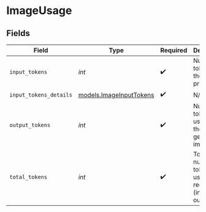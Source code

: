 # ImageUsage


## Fields

| Field                                                        | Type                                                         | Required                                                     | Description                                                  |
| ------------------------------------------------------------ | ------------------------------------------------------------ | ------------------------------------------------------------ | ------------------------------------------------------------ |
| `input_tokens`                                               | *int*                                                        | :heavy_check_mark:                                           | Number of tokens in the input prompt.                        |
| `input_tokens_details`                                       | [models.ImageInputTokens](../models/imageinputtokens.md)     | :heavy_check_mark:                                           | N/A                                                          |
| `output_tokens`                                              | *int*                                                        | :heavy_check_mark:                                           | Number of tokens used for the generated image.               |
| `total_tokens`                                               | *int*                                                        | :heavy_check_mark:                                           | Total number of tokens used in the request (input + output). |